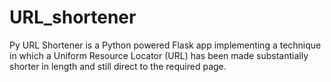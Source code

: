 # URL_shortener

Py URL Shortener is a Python powered Flask app implementing a technique in which a Uniform Resource Locator (URL) has been made substantially shorter in length and still direct to the required page.
